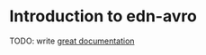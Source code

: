 # Introduction to edn-avro

TODO: write [great documentation](http://jacobian.org/writing/what-to-write/)
